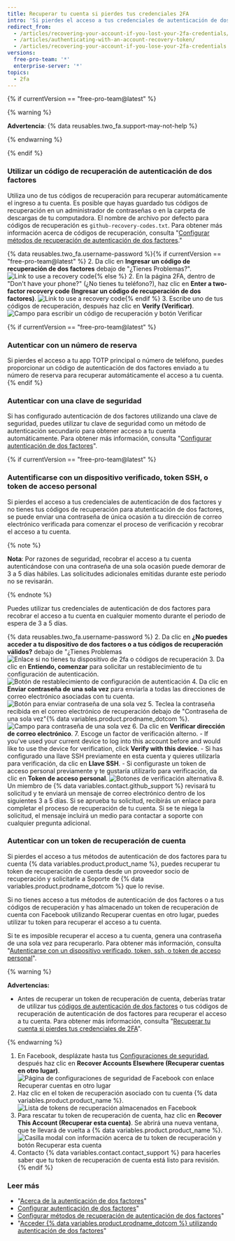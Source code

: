 ```yaml
---
title: Recuperar tu cuenta si pierdes tus credenciales 2FA
intro: 'Si pierdes el acceso a tus credenciales de autenticación de dos factores, puedes utilizar tus códigos de recuperación, o cualquier otra opción de recuperación, para recuperar el acceso a tu cuenta.'
redirect_from:
  - /articles/recovering-your-account-if-you-lost-your-2fa-credentials/
  - /articles/authenticating-with-an-account-recovery-token/
  - /articles/recovering-your-account-if-you-lose-your-2fa-credentials
versions:
  free-pro-team: '*'
  enterprise-server: '*'
topics:
  - 2fa
---
```


{% if currentVersion == "free-pro-team@latest" %}

{% warning %}

**Advertencia**: {% data reusables.two_fa.support-may-not-help %}

{% endwarning %}

{% endif %}

### Utilizar un código de recuperación de autenticación de dos factores

Utiliza uno de tus códigos de recuperación para recuperar automáticamente el ingreso a tu cuenta. Es posible que hayas guardado tus códigos de recuperación en un administrador de contraseñas o en la carpeta de descargas de tu computadora. El nombre de archivo por defecto para códigos de recuperación es `github-recovery-codes.txt`. Para obtener más información acerca de códigos de recuperación, consulta "[Configurar métodos de recuperación de autenticación de dos factores](/articles/configuring-two-factor-authentication-recovery-methods#downloading-your-two-factor-authentication-recovery-codes)."

{% data reusables.two_fa.username-password %}{% if currentVersion == "free-pro-team@latest" %}
2. Da clic en **Ingresar un código de recuperación de dos factores** debajo de "¿Tienes Problemas?". ![Link to use a recovery code](/assets/images/help/2fa/2fa-recovery-code-link.png){% else %}
2. En la página 2FA, dentro de "Don't have your phone?" (¿No tienes tu teléfono?), haz clic en **Enter a two-factor recovery code (Ingresar un código de recuperación de dos factores)**. ![Link to use a recovery code](/assets/images/help/2fa/2fa_recovery_dialog_box.png){% endif %}
3. Escribe uno de tus códigos de recuperación, después haz clic en **Verify (Verificar)**. ![Campo para escribir un código de recuperación y botón Verificar](/assets/images/help/2fa/2fa-type-verify-recovery-code.png)

{% if currentVersion == "free-pro-team@latest" %}
### Autenticar con un número de reserva

Si pierdes el acceso a tu app TOTP principal o número de teléfono, puedes proporcionar un código de autenticación de dos factores enviado a tu número de reserva para recuperar automáticamente el acceso a tu cuenta.
{% endif %}

### Autenticar con una clave de seguridad

Si has configurado autenticación de dos factores utilizando una clave de seguridad, puedes utilizar tu clave de seguridad como un método de autenticación secundario para obtener acceso a tu cuenta automáticamente. Para obtener más información, consulta "[Configurar autenticación de dos factores](/articles/configuring-two-factor-authentication#configuring-two-factor-authentication-using-a-security-key)".

{% if currentVersion == "free-pro-team@latest" %}
### Autentificarse con un dispositivo verificado, token SSH, o token de acceso personal
Si pierdes el acceso a tus credenciales de autenticación de dos factores y no tienes tus códigos de recuperación para atutenticación de dos factores, se puede enviar una contraseña de única ocasión a tu dirección de correo electrónico verificada para comenzar el proceso de verificación y recobrar el acceso a tu cuenta.

{% note %}

**Nota**: Por razones de seguridad, recobrar el acceso a tu cuenta autenticándose con una contraseña de una sola ocasión puede demorar de 3 a 5 días hábiles. Las solicitudes adicionales emitidas durante este periodo no se revisarán.

{% endnote %}

Puedes utilizar tus credenciales de autenticación de dos factores para recobrar el acceso a tu cuenta en cualquier momento durante el periodo de espera de 3 a 5 días.

{% data reusables.two_fa.username-password %}
2. Da clic en **¿No puedes acceder a tu dispositivo de dos factores o a tus códigos de recuperación válidos?** debajo de "¿Tienes Problemas ![Enlace si no tienes tu dispositivo de 2fa o códigos de recuperación](/assets/images/help/2fa/no-access-link.png)
3. Da clic en **Entiendo, comenzar** para solicitar un restablecimiento de tu configuración de autenticación. ![Botón de restablecimiento de configuración de autenticación](/assets/images/help/2fa/reset-auth-settings.png)
4. Da clic en **Enviar contraseña de una sola vez** para enviarla a todas las direcciones de correo electrónico asociadas con tu cuenta. ![Botón para enviar contraseña de una sola vez](/assets/images/help/2fa/send-one-time-password.png)
5. Teclea la contraseña recibida en el correo electrónico de recuperación debajo de "Contraseña de una sola vez"{% data variables.product.prodname_dotcom %}. ![Campo para contraseña de una sola vez](/assets/images/help/2fa/one-time-password-field.png)
6. Da clic en **Verificar dirección de correo electrónico**.
7. Escoge un factor de verificación alterno.
    - If you've used your current device to log into this account before and would like to use the device for verification, click **Verify with this device**.
    - Si has configurado una llave SSH previamente en esta cuenta y quieres utilizarla para verificación, da clic en **Llave SSH**.
    - Si configuraste un token de acceso personal previamente y te gustaría utilizarlo para verificación, da clic en **Token de acceso personal**. ![Botones de verificación alternativa](/assets/images/help/2fa/alt-verifications.png)
8. Un miembro de {% data variables.contact.github_support %} revisará tu solicitud y te enviará un mensaje de correo electrónico dentro de los siguientes 3 a 5 días. Si se aprueba tu solicitud, recibirás un enlace para completar el proceso de recuperación de tu cuenta. Si se te niega la solicitud, el mensaje incluirá un medio para contactar a soporte con cualquier pregunta adicional.

### Autenticar con un token de recuperación de cuenta

Si pierdes el acceso a tus métodos de autenticación de dos factores para tu cuenta {% data variables.product.product_name %}, puedes recuperar tu token de recuperación de cuenta desde un proveedor socio de recuperación y solicitarle a Soporte de {% data variables.product.prodname_dotcom %} que lo revise.

Si no tienes acceso a tus métodos de autenticación de dos factores o a tus códigos de recuperación y has almacenado un token de recuperación de cuenta con Facebook utilizando Recuperar cuentas en otro lugar, puedes utilizar tu token para recuperar el acceso a tu cuenta.

Si te es imposible recuperar el acceso a tu cuenta, genera una contraseña de una sola vez para recuperarlo. Para obtener más información, consulta "[Autenticarse con un dispositivo verificado, token, ssh, o token de acceso personal](#authenticating-with-a-verified-device-ssh-token-or-personal-access-token)".

{% warning %}

**Advertencias:**
- Antes de recuperar un token de recuperación de cuenta, deberías tratar de utilizar tus [códigos de autenticación de dos factores](/articles/accessing-github-using-two-factor-authentication) o tus códigos de recuperación de autenticación de dos factores para recuperar el acceso a tu cuenta. Para obtener más información, consulta "[Recuperar tu cuenta si pierdes tus credenciales de 2FA](/articles/recovering-your-account-if-you-lose-your-2fa-credentials)".

{% endwarning %}

1. En Facebook, desplázate hasta tus [Configuraciones de seguridad](https://www.facebook.com/settings?tab=security), después haz clic en **Recover Accounts Elsewhere (Recuperar cuentas en otro lugar)**. ![Página de configuraciones de seguridad de Facebook con enlace Recuperar cuentas en otro lugar](/assets/images/help/settings/security-facebook-security-settings-page.png)
2. Haz clic en el token de recuperación asociado con tu cuenta {% data variables.product.product_name %}. ![Lista de tokens de recuperación almacenados en Facebook](/assets/images/help/settings/security-github-rae-token-on-facebook.png)
3. Para rescatar tu token de recuperación de cuenta, haz clic en **Recover This Account (Recuperar esta cuenta)**. Se abrirá una nueva ventana, que te llevará de vuelta a {% data variables.product.product_name %}. ![Casilla modal con información acerca de tu token de recuperación y botón Recuperar esta cuenta](/assets/images/help/settings/security-recover-account-facebook.png)
4. Contacto
{% data variables.contact.contact_support %} para hacerles saber que tu token de recuperación de cuenta está listo para revisión.
{% endif %}

### Leer más

- "[Acerca de la autenticación de dos factores](/articles/about-two-factor-authentication)"
- [Configurar autenticación de dos factores](/articles/configuring-two-factor-authentication)"
- [Configurar métodos de recuperación de autenticación de dos factores](/articles/configuring-two-factor-authentication-recovery-methods)"
- "[Acceder {% data variables.product.prodname_dotcom %} utilizando autenticación de dos factores](/articles/accessing-github-using-two-factor-authentication)"
